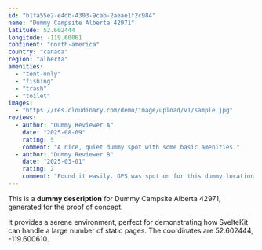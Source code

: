 ```yaml
---
id: "b1fa55e2-e4db-4303-9cab-2aeae1f2c984"
name: "Dummy Campsite Alberta 42971"
latitude: 52.602444
longitude: -119.60061
continent: "north-america"
country: "canada"
region: "alberta"
amenities:
  - "tent-only"
  - "fishing"
  - "trash"
  - "toilet"
images:
  - "https://res.cloudinary.com/demo/image/upload/v1/sample.jpg"
reviews:
  - author: "Dummy Reviewer A"
    date: "2025-08-09"
    rating: 5
    comment: "A nice, quiet dummy spot with some basic amenities."
  - author: "Dummy Reviewer B"
    date: "2025-03-01"
    rating: 2
    comment: "Found it easily. GPS was spot on for this dummy location."
---
```


This is a **dummy description** for Dummy Campsite Alberta 42971, generated for the proof of concept.

It provides a serene environment, perfect for demonstrating how SvelteKit can handle a large number of static pages. The coordinates are 52.602444, -119.600610.
